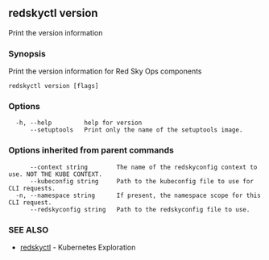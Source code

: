 ## redskyctl version

Print the version information

### Synopsis

Print the version information for Red Sky Ops components

```
redskyctl version [flags]
```

### Options

```
  -h, --help         help for version
      --setuptools   Print only the name of the setuptools image.
```

### Options inherited from parent commands

```
      --context string        The name of the redskyconfig context to use. NOT THE KUBE CONTEXT.
      --kubeconfig string     Path to the kubeconfig file to use for CLI requests.
  -n, --namespace string      If present, the namespace scope for this CLI request.
      --redskyconfig string   Path to the redskyconfig file to use.
```

### SEE ALSO

* [redskyctl](redskyctl.md)	 - Kubernetes Exploration


